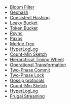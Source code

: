 - [Bloom Filter]()
- [Geohash]()
- [Consistent Hashing]()
- [Leaky Bucket]()
- [Token Bucket]()
- [Rsync]()
- [Paxos](https://martinfowler.com/articles/patterns-of-distributed-systems/paxos.html)
- [Merkle Tree]()
- [HyperLogLog]()
- [Count-Min Sketch]()
- [Hierarchical Timing Wheel]()
- [Operational Transformation]()
- [Two-Phase Commit]()
- [Two-Phase Lock]()
- [Gossip protocols]()
- [Count-Min Sketch](https://florian.github.io/count-min-sketch/)
- [HyperLogLog]()
- [Frugal Streaming]()
